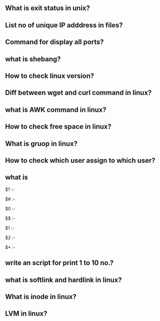 ## What is exit status in unix?

## List no of unique IP adddress in files?

## Command for display all ports?

## what is shebang?

## How to check linux version?

## Diff between wget and curl command in linux?

## what is AWK command in linux?

## How to check free space in linux?

## What is gruop in linux?

## How to check which user assign to which user?

## what is 
$? :-

$# :- 

$0 :- 

$$ :- 

$1 :- 

$2 :- 

$* :-

## write an script for print 1 to 10 no.?

## what is softlink and hardlink in linux?

## What is inode in linux?

## LVM in linux? 

